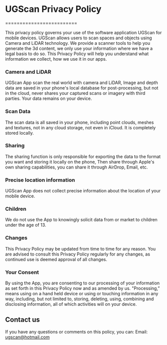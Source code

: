 # UGScan Privacy Policy
=========================


This privacy policy governs your use of the software application UGScan for mobile devices. UGScan allows users to scan spaces and objects using Camera and LiDAR technology. 
We provide a scanner tools to help you generate the 3d content, we only use your information where we have a legal basis to do so. This Privacy Policy will help you understand what information we collect, how we use it in our apps.


### Camera and LiDAR

UGScan App scan the real world with camera and LiDAR, Image and depth data are saved in your phone's local database for post-processing, but not in the cloud, never shares your captured scans or imagery with third parties. Your data remains on your device.

### Scan Data
The scan data is all saved in your phone, including point clouds, meshes and textures, not in any cloud storage, not even in iCloud. It is completely stored locally.

### Sharing
The sharing function is only responsible for exporting the data to the format you want and storing it locally on the phone, Then share through Apple's own sharing capabilities, you can share it through AirDrop, Email, etc.

### Precise location information
UGScan App does not collect precise information about the location of your mobile device.

### Children
We do not use the App to knowingly solicit data from or market to children under the age of 13.

### Changes
This Privacy Policy may be updated from time to time for any reason. You are advised to consult this Privacy Policy regularly for any changes, as continued use is deemed approval of all changes.

### Your Consent
By using the App, you are consenting to our processing of your information as set forth in this Privacy Policy now and as amended by us. "Processing,” means using on a hand held device or using or touching information in any way, including, but not limited to, storing, deleting, using, combining and disclosing information, all of which activities will on your device. 


## Contact us
If you have any questions or comments on this policy, you can:
Email: ugscan@hotmail.com
